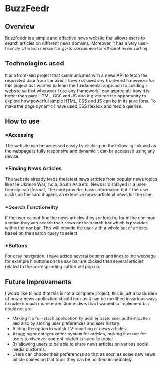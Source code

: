 # BuzzFeedr

## Overview
BuzzFeedr is a simple and effective news website that allows users to search articles on different news domains. Moreover, it has a very user-friendly UI which makes it a go-to companion for efficient news surfing.

## Technologies used
It is a front-end project that communicates with a news API to fetch the requested data from the user. I have not used any front-end framework for this project as I wanted to learn the fundamental approach to building a website so that whenever I use any framework I can appreciate how it is better than pure HTML, CSS and JS also it gives me the opportunity to explore how powerful simple HTML, CSS and JS can be in its pure form. To make the page dynamic I have used CSS flexbox and media queries.

## How to use

### *Accessing
The website can be accessed easily by clicking on the following link and as the webpage is fully responsive and dynamic it can be accessed using any device.

### *Finding News Articles
The website already loads the latest news articles from popular news topics like the Ukraine War, India, South Asia etc. 
News is displayed in a user-friendly card format, The card provides basic information but if the user clicks on the card it opens an extensive news-article of news for the user.

### *Search Functionality
If the user cannot find the news articles they are looking for in the common section they can search their news on the search bar which is provided within the nav bar. This will provide the user with a whole set of articles based on the search query to select

### *Buttons
For easy navigation, I have added several buttons and links to the webpage for example if buttons on the nav bar are clicked then several articles related to the corresponding button will pop up.

## Future Improvements
I would like to add that this is not a complete project, this is just a basic idea of how a news application should look  as it can be modified in various ways to make it much more better. Some ideas that I wanted to implement but could not are:
+ Making it a full-stack application by adding basic user authentication and also by storing user preferences and user history.
+ Adding the option to watch TV reporting of news articles.
+ A tagging or categorization system for articles, making it easier for users to discover content related to specific topics.
+ By allowing users to be able to share news articles on various social media platforms.
+ Users can choose their preferences so that as soon as some new news article comes on that topic they can be notified immediately.

